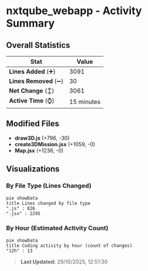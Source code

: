 # nxtqube_webapp - Activity Summary 

## Overall Statistics

| Stat                   | Value                                                             |
| ---------------------- | ----------------------------------------------------------------- |
| **Lines Added** (➕)   | 3091                                          |
| **Lines Removed** (➖) | 30                                        |
| **Net Change** (↕)    | 3061                |
| **Active Time** (⌚)   | 15 minutes |


## Modified Files
- **draw3D.js** (+796, -30)
- **create3DMission.jsx** (+1059, -0)
- **Map.jsx** (+1236, -0)

## Visualizations

### By File Type (Lines Changed)

```mermaid
pie showData
title Lines changed by file type
".js" : 826
".jsx" : 2295
```

### By Hour (Estimated Activity Count)

```mermaid
pie showData
title Coding activity by hour (count of changes)
"12h" : 13
```


> **Last Updated:** 29/10/2025, 12:51:30